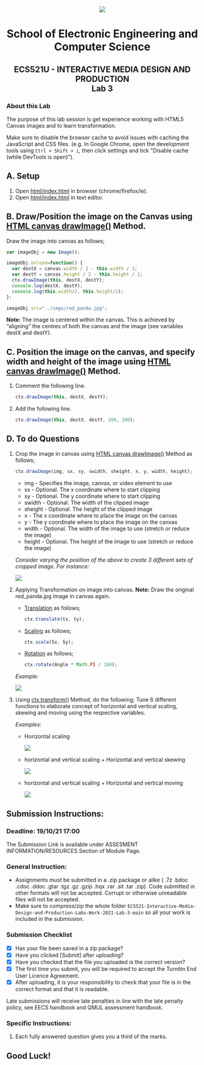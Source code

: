 <div align="center">
  <img src="https://www.qmul.ac.uk/blizard/media/blizard/images/logos/QMUL_White.png" />

# School of Electronic Engineering and Computer  Science

## ECS521U - INTERACTIVE MEDIA DESIGN AND PRODUCTION</br>Lab 3
</div>

### About this Lab
The purpose of this lab session is get experience working with HTML5 Canvas images and to learn transformation.

Make sure to disable the browser cache to avoid issues with caching the JavaScript and CSS files. (e.g. In Google Chrome, open the development tools using  `Ctrl + Shift + i`, then click settings and tick "Disable cache (while DevTools is open)").


## A. Setup
1. Open [html/index.html](https://github.com/giussepi/ECS521-Interactive-Media-Design-and-Production-Labs-Work-2021/blob/main/lab-3/html/index.html) in browser (chrome/firefox/ie).
2. Open [html/index.html](https://github.com/giussepi/ECS521-Interactive-Media-Design-and-Production-Labs-Work-2021/blob/main/lab-3/html/index.html) in text editor.

## B. Draw/Position the image on the Canvas using [HTML canvas drawImage()](https://www.w3schools.com/tags/canvas_drawimage.asp) Method.

Draw the image into canvas as follows;
   ```js
   var imageObj = new Image();

   imageObj.onload=function() {
     var destX = canvas.width / 2 - this.width / 2;
     var destY = canvas.height / 2 - this.height / 2;
     ctx.drawImage(this, destX, destY);
     console.log(destX, destY);
     console.log(this.width/2, this.height/2);
   };

   imageObj.src="../imgs/red_panda.jpg";
   ```
**Note:** The image is centered within the canvas. This is achieved by “aligning” the centres of both the canvas and the image (see variables destX and destY).

## C. Position the image on the canvas, and specify width and height of the image using [HTML canvas drawImage()](https://www.w3schools.com/tags/canvas_drawimage.asp) Method.
1. Comment the following line.
   ```js
   ctx.drawImage(this, destX, destY);
   ```
2. Add the following line.
   ```js
   ctx.drawImage(this, destX, destY, 200, 200);
   ```
## D. To do Questions
1. Crop the image in canvas using [HTML canvas drawImage()](https://www.w3schools.com/tags/canvas_drawimage.asp) Method as follows;
   ```js
   ctx.drawImage(img, sx, sy, swidth, sheight, x, y, width, height);
   ```
   * img	- Specifies the image, canvas, or video element to use
   * sx - Optional. The x coordinate where to start clipping
   * sy - Optional. The y coordinate where to start clipping
   * swidth - Optional. The width of the clipped image
   * sheight - Optional. The height of the clipped image
   * x	- The x coordinate where to place the image on the canvas
   * y	- The y coordinate where to place the image on the canvas
   * width	- Optional. The width of the image to use (stretch or reduce the image)
   * height - Optional. The height of the image to use (stretch or reduce the image)

   _Consider varying the position of the above to create 3 different sets of cropped image. For instance:_

   <img src="imgs/crop_example.png"/>

2. Applying Transformation on image into canvas. **Note:** Draw the original red_panda.jpg image in canvas again.

   * [Translation](https://www.w3schools.com/tags/canvas_translate.asp) as follows;
 	 ```js
     ctx.translate(tx, ty);
     ```
   * [Scaling](https://www.w3schools.com/tags/canvas_scale.asp) as follows;
	 ```js
     ctx.scale(Sx, Sy);
     ```
   * [Rotation](https://www.w3schools.com/tags/canvas_rotate.asp) as follows;
	 ```js
     ctx.rotate(Angle * Math.PI / 180);
     ```
   _Example:_

   <img src="imgs/translate_scale_rotate_example.png" />

3. Using [ctx.transform()](https://www.w3schools.com/tags/canvas_transform.asp) Method, do the following;
Tune 6 different functions to elaborate concept of horizontal and vertical scaling, skewing and moving using the respective variables.

	_Examples_:
	* Horizontal scaling

      <img src="imgs/horizontal_scaling.png"/>

    * horizontal and vertical scaling + Horizontal and vertical skewing

	  <img src="imgs/horizontal_and_vertical_skewing.png"/>

    * horizontal and vertical scaling + Horizontal and vertical moving

	  <img src="imgs/horizontal_vertical_moving.png"/>

## Submission Instructions:
### Deadline: 19/10/21 17:00
The Submission Link is available under ASSESMENT INFORMATION/RESOURCES Section of Module Page.
### General Instruction:
- Assignments must be submitted in a .zip package or alike ( .7z .bdoc .cdoc .ddoc .gtar .tgz .gz .gzip .hqx .rar .sit .tar .zip). Code submitted in other formats will not be accepted. Corrupt or otherwise unreadable files will not be accepted.
- Make sure to compress/zip the whole folder `ECS521-Interactive-Media-Design-and-Production-Labs-Work-2021-Lab-3-main` so all your work is included in the submission.


### Submission Checklist
- [x] Has your file been saved in a zip package?
- [x] Have you clicked [Submit] after uploading?
- [x] Have you checked that the file you uploaded is the correct version?
- [x] The first time you submit, you will be required to accept the Turnitin End User Licence Agreement.
- [x] After uploading, it is your responsibility to check that your file is in the correct format and that it is readable.

Late submissions will receive late penalties in line with the late penalty policy, see EECS handbook and QMUL assessment handbook.

### Specific Instructions:
1. Each fully answered question gives you a third of the marks.


## Good Luck!
